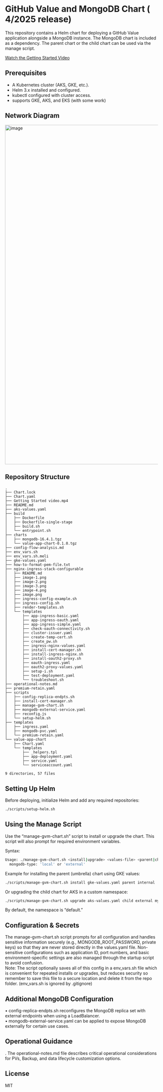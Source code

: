 # GitHub Value and MongoDB Chart ( 4/2025 release)

This repository contains a Helm chart for deploying a GitHub Value application alongside a MongoDB instance. The MongoDB chart is included as a dependency. The parent chart or the child chart can be used via the manage script.

[Watch the Getting Started Video](https://raw.githubusercontent.com/MattG57/gvm-chart/main/Getting%20Started%20video.mp4)

## Prerequisites
- A Kubernetes cluster (AKS, GKE, etc.).
- Helm 3.x installed and configured.
- kubectl configured with cluster access.
- supports GKE, AKS, and EKS (with some work)

## Network Diagram
<img width="1115" alt="image" src="https://github.com/user-attachments/assets/fd95b638-a2f2-4fe0-9a4e-46159167eeea" />


## Repository Structure
```
.
├── Chart.lock
├── Chart.yaml
├── Getting Started video.mp4
├── README.md
├── aks-values.yaml
├── build
│   ├── Dockerfile
│   ├── Dockerfile-single-stage
│   ├── build.sh
│   └── entrypoint.sh
├── charts
│   ├── mongodb-16.4.1.tgz
│   └── value-app-chart-0.1.0.tgz
├── config-flow-analysis.md
├── env_vars.sh
├── env_vars.sh.meli
├── gke-values.yaml
├── how-to-format-pem-file.txt
├── nginx-ingress-stack-configurable
│   ├── README.md
│   ├── image-1.png
│   ├── image-2.png
│   ├── image-3.png
│   ├── image-4.png
│   ├── image.png
│   ├── ingress-config-example.sh
│   ├── ingress-config.sh
│   ├── render-templates.sh
│   └── templates
│       ├── app-ingress-basic.yaml
│       ├── app-ingress-oauth.yaml
│       ├── app-ingress-simple.yaml
│       ├── check-oauth-connectivity.sh
│       ├── cluster-issuer.yaml
│       ├── create-temp-cert.sh
│       ├── create_pw.sh
│       ├── ingress-nginx-values.yaml
│       ├── install-cert-manager.sh
│       ├── install-ingress-nginx.sh
│       ├── install-oauth2-proxy.sh
│       ├── oauth-ingress.yaml
│       ├── oauth2-proxy-values.yaml
│       ├── setup-i.sh
│       ├── test-deployment.yaml
│       └── troubleshoot.sh
├── operational-notes.md
├── premium-retain.yaml
├── scripts
│   ├── config-replica-endpts.sh
│   ├── install-cert-manager.sh
│   ├── manage-gvm-chart.sh
│   ├── mongodb-external-service.yaml
│   ├── reconfig.js
│   └── setup-helm.sh
├── templates
│   ├── ingress.yaml
│   ├── mongodb-pvc.yaml
│   └── premium-retain.yaml
└── value-app-chart
    ├── Chart.yaml
    └── templates
        ├── _helpers.tpl
        ├── app-deployment.yaml
        ├── service.yaml
        └── serviceaccount.yaml

9 directories, 57 files
```

## Setting Up Helm
Before deploying, initialize Helm and add any required repositories:
```bash
./scripts/setup-helm.sh
```

## Using the Manage Script
Use the “manage-gvm-chart.sh” script to install or upgrade the chart. This script will also prompt for required environment variables.

Syntax:
```bash
Usage: ./manage-gvm-chart.sh <install|upgrade> <values-file> <parent|child> <mongodb-type> [namespace]
  mongodb-type: 'local' or 'external'
```
Example for installing the parent (umbrella) chart using GKE values:
```bash
./scripts/manage-gvm-chart.sh install gke-values.yaml parent internal
```
Or upgrading the child chart for AKS in a custom namespace:
```bash
./scripts/manage-gvm-chart.sh upgrade aks-values.yaml child external mynamespace
```
By default, the namespace is “default.”

## Configuration & Secrets
The manage-gvm-chart.sh script prompts for all configuration and handles sensitive information securely (e.g., MONGODB_ROOT_PASSWORD, private keys) so that they are never stored directly in the values.yaml file. Non-sensitive configurations such as application ID, port numbers, and basic environment-specific settings are also managed through the startup script to avoid confusion.  
Note: The script optionally saves all of this config in a env_vars.sh file which is convenient for repeated installs or upgrades, but reduces security so remember to save this file to a secure location and delete it from the repo folder. (env_vars.sh is ignored by .gitignore)

## Additional MongoDB Configuration
• config-replica-endpts.sh reconfigures the MongoDB replica set with external endpoints when using a LoadBalancer.  
• mongodb-external-service.yaml can be applied to expose MongoDB externally for certain use cases.

## Operational Guidance
. The operational-notes.md file describes critical operational considerations for PVs, Backup, and data lifecycle customization options.

## License
MIT
